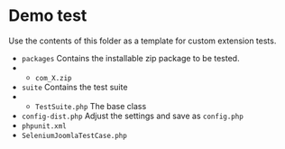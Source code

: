 # Demo test

Use the contents of this folder as a template for custom extension tests.

* ```packages``` Contains the installable zip package to be tested.
* * ```com_X.zip```
* ```suite``` Contains the test suite
* * ```TestSuite.php``` The base class
* ```config-dist.php``` Adjust the settings and save as ```config.php```
* ```phpunit.xml```
* ```SeleniumJoomlaTestCase.php```
